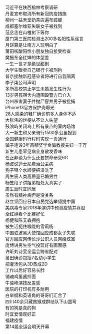 习近平在陕西榆林考察调研  
丹麦宣布取消所有新冠防疫措施  
柳州一益禾堂奶茶店遍布蟑螂  
成都塞尔维亚失联女子被找到  
范丞丞在山楂树下等你  
厦门第三医院检测出200多名阳性系谣言  
月饼算是让南方人玩明白了  
莆田核酸阳性小朋友独自接受检查  
樊振东全红婵的体型差  
一生一世才是绝世甜剧  
大学生贩卖自己银行卡被刑拘  
普京接触新冠感染者将进行自我隔离  
李子柒公司声明  
多所高校禁止学生未婚发生性行为  
13岁男孩宿舍内遭围殴警方已介入  
台州杀害妻子并抛尸窨井男子被批捕  
iPhone13官方保护壳曝光  
28人感染的鞋厂确诊前多人身体不适  
大张伟的烂梗从不让人失望  
鼓浪屿关闭岛上所有景点的室内场馆  
大一新生和父亲骑行1500多公里报到  
全国健康码行程码实现一页通行  
骗子连设3年高额奖学金骗教授夫妇一千万  
新生儿患罕见病全身散发香味  
任正非谈为什么还要拼命研究6G  
杨波说迪士尼能治公主病  
狗子喝个水顺便把澡洗了  
周生辰人类高质量已婚男性  
杨笠段子讲姐弟相处太真实了  
周生辰时宜同居  
虽然有精神病但是没关系  
赵立坚回应日本自民党选举频提中国  
美病毒专家2018年演讲中预测疫情并荐股  
全红婵看个比赛好忙  
杨健和陈艾森拥抱  
被生活扼住喉咙的雪莉杨  
中国驻波黑大使馆回应成都女子失联  
官方回应网传长沙公职人员网络炫富  
庞博讲男生空气投篮好有画面感  
许昕刘诗雯全运会跨省配对  
莆田确诊包括7名幼小学生  
把灌汤包从3D蒸成2D  
工作以后好容易长胖  
销魂鸡蛋酱拌面  
牛骏峰演技反差感  
医院的打印机有多耐用  
白举纲和英语角的哥哥们汇合了  
四川40余只藏酋猴成群结队下山遛弯  
有的狗是真的狗  
时宜爱情观好正  
福建疫情  
第14届全运会明天开幕  
